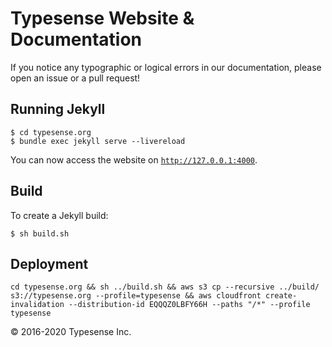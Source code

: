 # Typesense Website &amp; Documentation

If you notice any typographic or logical errors in our documentation, please open an issue or a pull request!

## Running Jekyll

```
$ cd typesense.org
$ bundle exec jekyll serve --livereload
```

You can now access the website on [`http://127.0.0.1:4000`](http://127.0.0.1:4000).

## Build

To create a Jekyll build:

```
$ sh build.sh
```

## Deployment

```
cd typesense.org && sh ../build.sh && aws s3 cp --recursive ../build/ s3://typesense.org --profile=typesense && aws cloudfront create-invalidation --distribution-id EQQQZ0LBFY66H --paths "/*" --profile typesense
```

&copy; 2016-2020 Typesense Inc.
